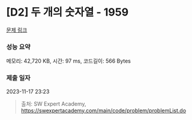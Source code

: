 # [D2] 두 개의 숫자열 - 1959 

[문제 링크](https://swexpertacademy.com/main/code/problem/problemDetail.do?contestProbId=AV5PpoFaAS4DFAUq) 

### 성능 요약

메모리: 42,720 KB, 시간: 97 ms, 코드길이: 566 Bytes

### 제출 일자

2023-11-17 23:23



> 출처: SW Expert Academy, https://swexpertacademy.com/main/code/problem/problemList.do